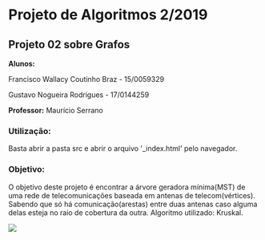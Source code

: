 # Projeto de Algoritmos 2/2019

## Projeto 02 sobre Grafos

**Alunos:**	

Francisco Wallacy Coutinho Braz - 15/0059329

Gustavo Nogueira Rodrigues - 17/0144259
            		
**Professor:** Maurício Serrano

### Utilização:
Basta abrir a pasta src e abrir o arquivo '_index.html' pelo navegador. 

### Objetivo:
O objetivo deste projeto é encontrar a árvore geradora mínima(MST) de uma rede de telecomunicações baseada em antenas de telecom(vértices).
Sabendo que só há comunicação(arestas) entre duas antenas caso alguma delas esteja no raio de cobertura da outra.
Algoritmo utilizado: Kruskal.

![](demonstration.gif)
